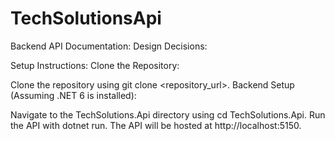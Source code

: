 # TechSolutionsApi
Backend API
Documentation:
Design Decisions:

Setup Instructions:
Clone the Repository:

Clone the repository using git clone <repository_url>.
Backend Setup (Assuming .NET 6 is installed):

Navigate to the TechSolutions.Api directory using cd TechSolutions.Api.
Run the API with dotnet run.
The API will be hosted at http://localhost:5150.
